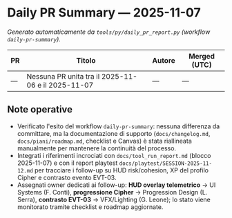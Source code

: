 # Daily PR Summary — 2025-11-07

_Generato automaticamente da `tools/py/daily_pr_report.py` (workflow `daily-pr-summary`)._

| PR | Titolo | Autore | Merged (UTC) |
| --- | --- | --- | --- |
| — | Nessuna PR unita tra il 2025-11-06 e il 2025-11-07 | — | — |

## Note operative
- Verificato l'esito del workflow `daily-pr-summary`: nessuna differenza da committare, ma la documentazione di supporto (`docs/changelog.md`, `docs/piani/roadmap.md`, checklist e Canvas) è stata riallineata manualmente per mantenere la continuità del processo.
- Integrati i riferimenti incrociati con `docs/tool_run_report.md` (blocco 2025-11-07) e con il report playtest `docs/playtest/SESSION-2025-11-12.md` per tracciare i follow-up su HUD risk/cohesion, XP del profilo Cipher e contrasto evento EVT-03.
- Assegnati owner dedicati ai follow-up: **HUD overlay telemetrico** → UI Systems (F. Conti), **progressione Cipher** → Progression Design (L. Serra), **contrasto EVT-03** → VFX/Lighting (G. Leone); lo stato viene monitorato tramite checklist e roadmap aggiornate.

